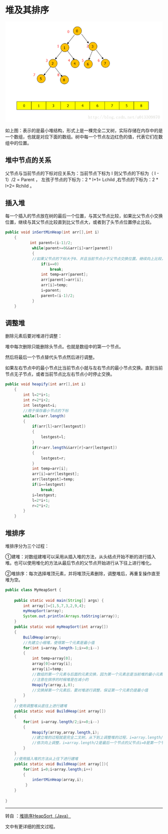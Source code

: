 # 堆及其排序

![小顶堆数据结构](../Image/小顶堆数据结构.png)

如上图：表示的是最小堆结构，形式上是一棵完全二叉树，实际存储在内存中的是一个数组，也就是对应下面的数组。树中每一个节点左边红色的值，代表它们在数组中的位置。

## 堆中节点的关系

父节点与当前节点的下标对应关系为：当前节点下标为 I 则父节点的下标为（ I - 1）/2 = Parent ， 左孩子节点的下标为：2 * I+1= Lchild ,右节点的下标为：2 * I+2= Rchild 。

## 插入堆

每一个插入的节点放在树的最后一个位置，与其父节点比较，如果比父节点小交换位置，继续与其父节点比较直到比父节点大，或者到了头节点位置停止比较。 

```Java
public void inSertMinHeap(int arr[],int i)
    {                   
           int parent=(i-1)/2;
            while(parent>=0&&arr[i]<arr[parent])
            {
            //如果父节点的下标大于0、并且当前节点小于父节点交换位置。继续向上比较，否则停止比较。
                if(i==0)
                    break;
                int temp=arr[parent];
                arr[parent]=arr[i];
                arr[i]=temp;
                i=parent;
                parent=(i-1)/2;
            }               
    }
```

## 调整堆

删除元素后要对堆进行调整：

堆中每次删除只能删除头节点。也就是数组中的第一个节点。

然后将最后一个节点替代头节点然后进行调整。 

如果左右节点中的最小节点比当前节点小就与左右节点的最小节点交换。直到当前节点无子节点，或者当前节点比左右节点小时停止交换。

```Java
public void heapify(int arr[],int i)
    {       
        int l=2*i+1;
        int r=2*i+2;
        int lestgest=i;
        //用于保存最小节点的下标
        while(l<arr.length)
        {
            if(arr[l]<arr[lestgest])
            {
                lestgest=l;
            }
            if(r<arr.length&&arr[r]<arr[lestgest])
            {
                lestgest=r;
            }
            int temp=arr[i];
            arr[i]=arr[lestgest];           
            arr[lestgest]=temp;
            if(i==lestgest)
                break;
            i=lestgest;
            l=2*i+1;
            r=2*i+2;
        }
    }
```

## 堆排序

堆排序分为三个过程：

①建堆：对数组建堆可以采用从插入堆的方法，从头结点开始不断的进行插入堆。也可以使用堆化的方法从最后节点的父节点开始进行从下往上进行堆化。

②堆排序：每次选择堆顶元素，并将堆顶元素删除，调整堆后，再重复操作直至堆为空。

```Java
public class MyHeapSort {

    public static void main(String[] args) {
        int array[]={1,5,7,3,2,9,4};
        myHeapSort(array);
        System.out.println(Arrays.toString(array));
    }
    public static void myHeapSort(int array[])
    {
        BuildHeap(array);
        //先建立小根堆，使得第一个元素是最小值
        for(int i=array.length-1;i>=0;i--)
        {
            int temp=array[0];
            array[0]=array[i];
            array[i]=temp;
            //数组的第一个元素与后面的元素交换，因为第一个元素总是当前堆的最小元素
            //注意在排序的时候堆是在减小的
            Heapify(array,i,0);
            //交换掉第一个元素后，要对堆进行调整，保证第一个元素仍是最小值
        }
    }
    //使用调整堆从底往上进行建堆
    public static void BuildHeap(int array[])
    {
        for(int i=array.length/2;i>=0;i--)
        {
            Heapify(array,array.length,i);
            //建立堆的过程就是完全二叉树，从下到上调整堆的过程，i=array.length/2开始
            //依次向上调整，i=array.length/2是最后一个节点的父节点i=0是第一个节点
        }
    }
    //使用插入堆的方法从上往下进行建堆
    public static void BuildHeap(int array[]){
        for(int i=0;i<array.length;i++)
        {
            inSertMinHeap(array,i);
         }
    }

}
```

---

转自 ：[堆排序HeapSort（Java）](https://blog.csdn.net/u013309870/article/details/68578011)

文中有更详细的图文过程。
